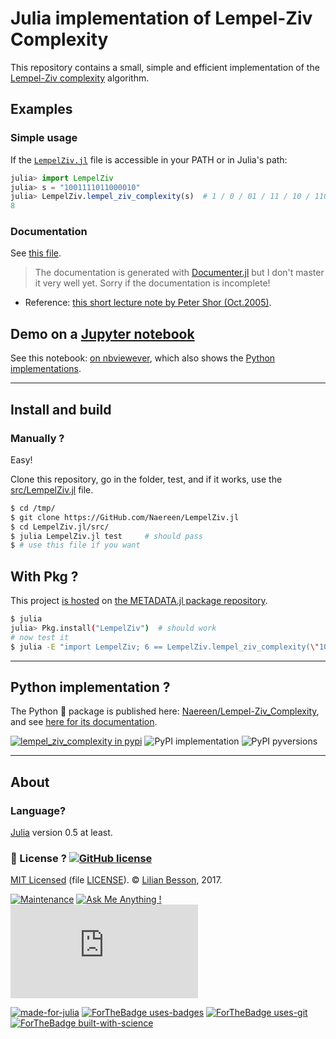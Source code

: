 # Julia implementation of Lempel-Ziv Complexity

This repository contains a small, simple and efficient implementation of the [Lempel-Ziv complexity](https://en.wikipedia.org/wiki/LempelZiv.jl) algorithm.

## Examples
### Simple usage
If the [`LempelZiv.jl`](src/LempelZiv.jl) file is accessible in your PATH or in Julia's path:

```julia
julia> import LempelZiv
julia> s = "1001111011000010"
julia> LempelZiv.lempel_ziv_complexity(s)  # 1 / 0 / 01 / 11 / 10 / 110 / 00 / 010
8
```

### Documentation
See [this file](https://naereen.github.io/LempelZiv.jl/docs/index.html).

> The documentation is generated with [Documenter.jl](https://github.com/JuliaDocs/Documenter.jl) but I don't master it very well yet.
> Sorry if the documentation is incomplete!

- Reference: [this short lecture note by Peter Shor (Oct.2005)](https://math.mit.edu/~shor/PAM/lempel_ziv_notes.pdf).

## Demo on a [Jupyter notebook](https://www.Jupyter.org/)
See this notebook: [on nbviewever](https://nbviewer.jupyter.org/github/Naereen/LempelZiv.jl/blob/master/Short_study_of_the_Lempel-Ziv_Complexity.ipynb), which also shows the [Python implementations](https://github.com/Naereen/Lempel-Ziv_Complexity).

----

## Install and build
### Manually ?
Easy!

Clone this repository, go in the folder, test, and if it works, use the [src/LempelZiv.jl](src/LempelZiv.jl) file.

```bash
$ cd /tmp/
$ git clone https://GitHub.com/Naereen/LempelZiv.jl
$ cd LempelZiv.jl/src/
$ julia LempelZiv.jl test     # should pass
$ # use this file if you want
```

## With Pkg ?
This project [is hosted](https://github.com/Naereen/LempelZiv.jl/issues/1) on [the METADATA.jl package repository](https://pkg.julialang.org/LempelZiv.jl/).

```bash
$ julia
julia> Pkg.install("LempelZiv")  # should work
# now test it
$ julia -E "import LempelZiv; 6 == LempelZiv.lempel_ziv_complexity(\"1001111011000010\")"  # test
```

----

## Python implementation ?

The Python :snake: package is published here: [Naereen/Lempel-Ziv_Complexity](https://github.com/Naereen/Lempel-Ziv_Complexity),
and see [here for its documentation](https://naereen.github.io/Lempel-Ziv_Complexity/docs/index.html).

[![lempel_ziv_complexity in pypi](https://img.shields.io/pypi/v/lempel_ziv_complexity.svg)](https://pypi.org/project/LempelZiv.jl/)
![PyPI implementation](https://img.shields.io/pypi/implementation/lempel_ziv_complexity.svg)
![PyPI pyversions](https://img.shields.io/pypi/pyversions/lempel_ziv_complexity.svg)

----

## About
### Language?
[Julia](https://www.julialang.org/) version 0.5 at least.

### :scroll: License ? [![GitHub license](https://img.shields.io/github/license/Naereen/LempelZiv.jl.svg)](https://github.com/Naereen/badges/blob/master/LICENSE)
[MIT Licensed](https://lbesson.mit-license.org/) (file [LICENSE](LICENSE)).
© [Lilian Besson](https://GitHub.com/Naereen), 2017.

[![Maintenance](https://img.shields.io/badge/Maintained%3F-yes-green.svg)](https://GitHub.com/Naereen/LempelZiv.jl/graphs/commit-activity)
[![Ask Me Anything !](https://img.shields.io/badge/Ask%20me-anything-1abc9c.svg)](https://GitHub.com/Naereen/ama)
[![Analytics](https://ga-beacon.appspot.com/UA-38514290-17/github.com/Naereen/LempelZiv.jl/README.md?pixel)](https://GitHub.com/Naereen/LempelZiv.jl/)

[![made-for-julia](https://img.shields.io/badge/Made%20for-Julia-1abc9c.svg)](https://www.julialang.org/)
[![ForTheBadge uses-badges](http://ForTheBadge.com/images/badges/uses-badges.svg)](http://ForTheBadge.com)
[![ForTheBadge uses-git](http://ForTheBadge.com/images/badges/uses-git.svg)](https://GitHub.com/)
[![ForTheBadge built-with-science](http://ForTheBadge.com/images/badges/built-with-science.svg)](https://GitHub.com/Naereen/)
